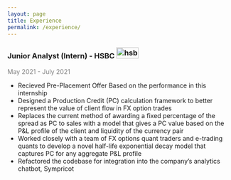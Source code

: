 ```yaml
---
layout: page
title: Experience
permalink: /experience/
---
```

### Junior Analyst (Intern) - HSBC <img src="../images/hsbc.png" alt="hsbc logo" width="50" height="25"/>
<span style="color:gray">May 2021 - July 2021 </span>


* Recieved Pre-Placement Offer Based on the performance in this internship
* Designed a Production Credit (PC) calculation framework to better represent the value of client flow in FX option trades
* Replaces the current method of awarding a fixed percentage of the spread as PC to sales with a model that gives a PC value based on the P&L profile of the client and liquidity of the currency pair
* Worked closely with a team of FX options quant traders and e-trading quants to develop a novel half-life exponential decay model that captures PC for any aggregate P&L profile
* Refactored the codebase for integration into the company’s analytics chatbot, Sympricot